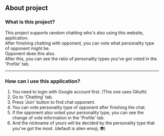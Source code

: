 ## About project

### What is this project?
This project supports random chatting who's also using this website, application. <br />
After finishing chatting with opponent, you can vote what personality type of opponent might be. <br />
Opponent does this also. <br />
After this, you can see the ratio of personality types you've got voted in the 'Profile' tab.

---
### How can i use this application?
1. You need to login with Google account first. (This one uses OAuth)
2. Go to 'Chatting' tab.
3. Press 'Join' button to find chat opponent.
4. You can vote personality type of opponent after finishing the chat.
5. If the opponent also voted your personality type, you can see the change of vote information in the 'Profile' tab.
6. And the nickname of yours will be decided by the personality type that you've got the most. (default is alien emoji, 👽)